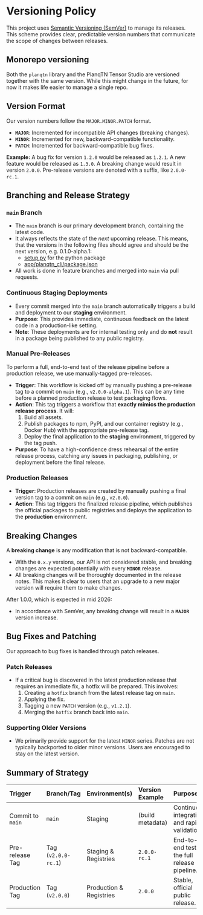 # Versioning Policy

This project uses [Semantic Versioning (SemVer)](https://semver.org/) to manage its releases. This scheme provides clear, predictable version numbers that communicate the scope of changes between releases.

## Monorepo versioning

Both the `planqtn` library and the PlanqTN Tensor Studio are versioned together with the same version. While this might change in the future, for now it makes life easier to manage a single repo.

## Version Format

Our version numbers follow the `MAJOR.MINOR.PATCH` format.

- **`MAJOR`**: Incremented for incompatible API changes (breaking changes).
- **`MINOR`**: Incremented for new, backward-compatible functionality.
- **`PATCH`**: Incremented for backward-compatible bug fixes.

**Example:** A bug fix for version `1.2.0` would be released as `1.2.1`. A new feature would be released as `1.3.0`. A breaking change would result in version `2.0.0`. Pre-release versions are denoted with a suffix, like `2.0.0-rc.1`.

## Branching and Release Strategy

### `main` Branch

- The `main` branch is our primary development branch, containing the latest code.
- It always reflects the state of the _next_ upcoming release. This means, that the versions in the following files should agree and should be the next version, e.g. 0.1.0-alpha.1:
  - [setup.py](setup.py) for the python package
  - [app/planqtn_cli/package.json](app/planqtn_cli/package.json)
- All work is done in feature branches and merged into `main` via pull requests.

### Continuous Staging Deployments

- Every commit merged into the `main` branch automatically triggers a build and deployment to our **staging** environment.
- **Purpose**: This provides immediate, continuous feedback on the latest code in a production-like setting.
- **Note**: These deployments are for internal testing only and do **not** result in a package being published to any public registry.

### Manual Pre-Releases

To perform a full, end-to-end test of the release pipeline before a production release, we use manually-tagged pre-releases.

- **Trigger**: This workflow is kicked off by manually pushing a pre-release tag to a commit on `main` (e.g., `v2.0.0-alpha.1`). This can be any time before a planned production release to test packaging flows.
- **Action**: This tag triggers a workflow that **exactly mimics the production release process**. It will:
  1. Build all assets.
  2. Publish packages to npm, PyPI, and our container registry (e.g., Docker Hub) with the appropriate pre-release tag.
  3. Deploy the final application to the **staging** environment, triggered by the tag push.
- **Purpose**: To have a high-confidence dress rehearsal of the entire release process, catching any issues in packaging, publishing, or deployment before the final release.

### Production Releases

- **Trigger**: Production releases are created by manually pushing a final version tag to a commit on `main` (e.g., `v2.0.0`).
- **Action**: This tag triggers the finalized release pipeline, which publishes the official packages to public registries and deploys the application to the **production** environment.

## Breaking Changes

A **breaking change** is any modification that is not backward-compatible.

- With the `0.x.y` versions, our API is not considered stable, and breaking changes are expected potentially with every **`MINOR`** release.
- All breaking changes will be thoroughly documented in the release notes. This makes it clear to users that an upgrade to a new major version will require them to make changes.

After 1.0.0, which is expected in mid 2026:

- In accordance with SemVer, any breaking change will result in a **`MAJOR`** version increase.

## Bug Fixes and Patching

Our approach to bug fixes is handled through patch releases.

### Patch Releases

- If a critical bug is discovered in the latest production release that requires an immediate fix, a hotfix will be prepared. This involves:
  1. Creating a `hotfix` branch from the latest release tag on `main`.
  2. Applying the fix.
  3. Tagging a new `PATCH` version (e.g., `v1.2.1`).
  4. Merging the `hotfix` branch back into `main`.

### Supporting Older Versions

- We primarily provide support for the latest `MINOR` series. Patches are not typically backported to older minor versions. Users are encouraged to stay on the latest version.

## Summary of Strategy

| Trigger          | Branch/Tag          | Environment(s)          | Version Example  | Purpose                                       |
| :--------------- | :------------------ | :---------------------- | :--------------- | :-------------------------------------------- |
| Commit to `main` | `main`              | Staging                 | (build metadata) | Continuous integration and rapid validation.  |
| Pre-release Tag  | Tag (`v2.0.0-rc.1`) | Staging & Registries    | `2.0.0-rc.1`     | End-to-end test of the full release pipeline. |
| Production Tag   | Tag (`v2.0.0`)      | Production & Registries | `2.0.0`          | Stable, official public release.              |
